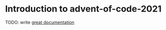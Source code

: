 # Introduction to advent-of-code-2021

TODO: write [great documentation](http://jacobian.org/writing/what-to-write/)
